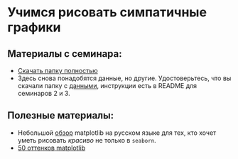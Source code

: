 Учимся рисовать симпатичные графики
=====

## Материалы с семинара:

* [Скачать папку полностью](https://minhaskamal.github.io/DownGit/#/home?url=https://github.com/FUlyankin/Intro_to_DS/tree/master/sem04_visual)
* Здесь снова понадобятся данные, но другие. Удостоверьтесь, что вы скачали папку с [данными](https://github.com/FUlyankin/Intro_to_DS/tree/master/data), инструкции есть в README для семинаров 2 и 3.

## Полезные материалы:
- Небольшой [обзор](https://devpractice.ru/files/books/python/Matplotlib.book.pdf) matplotlib на русском языке для тех, кто хочет уметь рисовать *красиво* не только в `seaborn`.
- [50 оттенков matplotlib](https://habr.com/ru/post/468295/)
